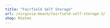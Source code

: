 ```yaml
---
title: "Fairfield Self Storage"
url: /virginia-beach/fairfield-self-storage-3/
shop: Mieten
---
```

